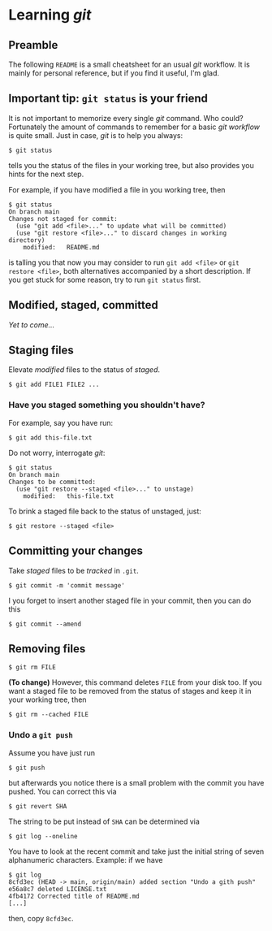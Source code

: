 # Learning *git*


## Preamble

The following ```README``` is a small cheatsheet for an usual *git* workflow. It is mainly for personal reference, but if you find it useful, I'm glad.


## Important tip: ```git status``` is your friend

It is not important to memorize every single *git* command. Who could? Fortunately the amount of commands to remember for a basic *git workflow* is quite small. Just in case, *git* is to help you always:
```
$ git status
```
tells you the status of the files in your working tree, but also provides you hints for the next step.

For example, if you have modified a file in you working tree, then
```
$ git status 
On branch main
Changes not staged for commit:
  (use "git add <file>..." to update what will be committed)
  (use "git restore <file>..." to discard changes in working directory)
	modified:   README.md
```
is talling you that now you may consider to run ```git add <file>``` or ```git restore <file>```, both alternatives accompanied by a short description. If you get stuck for some reason, try to run ```git status``` first.


## Modified, staged, committed

*Yet to come...*


## Staging files

Elevate *modified* files to the status of *staged*.
```
$ git add FILE1 FILE2 ...
```


### Have you staged something you shouldn't have?

For example, say you have run:
```
$ git add this-file.txt
```
Do not worry, interrogate *git*:
```
$ git status
On branch main
Changes to be committed:
  (use "git restore --staged <file>..." to unstage)
	modified:   this-file.txt
```

To brink a staged file back to the status of unstaged, just:
```
$ git restore --staged <file>
```


## Committing your changes

Take *staged* files to be *tracked* in ```.git```.
```
$ git commit -m 'commit message'
```

I you forget to insert another staged file in your commit, then you can do this
```
$ git commit --amend
```


## Removing files

```
$ git rm FILE
```

**(To change)** However, this command deletes ```FILE``` from your disk too. If you want a staged file to be removed from the status of stages and keep it in your working tree, then
```
$ git rm --cached FILE
```


### Undo a ```git push```

Assume you have just run
```
$ git push
```
but afterwards you notice there is a small problem with the commit you have pushed. You can correct this via
```
$ git revert SHA
```
The string to be put instead of ```SHA``` can be determined via
```
$ git log --oneline
```
You have to look at the recent commit and take just the initial string of seven alphanumeric characters. Example: if we have
```
$ git log
8cfd3ec (HEAD -> main, origin/main) added section "Undo a gith push"
e56a8c7 deleted LICENSE.txt
4fb4172 Corrected title of README.md
[...]
```
then, copy ```8cfd3ec```.